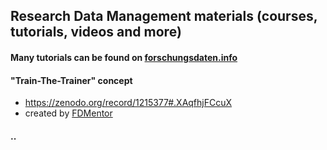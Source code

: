 ## Research Data Management materials (courses, tutorials, videos and more)

#### Many tutorials can be found on [forschungsdaten.info](https://www.forschungsdaten.info/praxis-kompakt/links-zu-tutorials/)

#### "Train-The-Trainer" concept
* https://zenodo.org/record/1215377#.XAqfhjFCcuX
* created by [FDMentor](http://www.forschungsdaten.org/index.php/FDMentor)

#### ..
